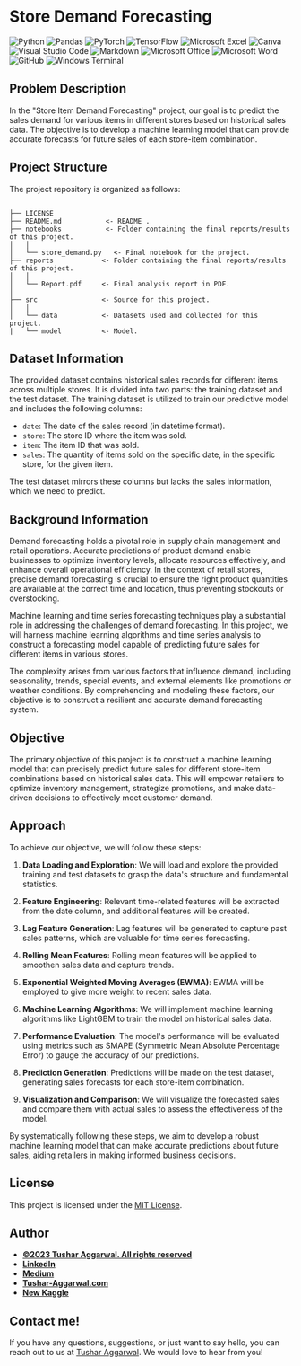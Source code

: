 # Store Demand Forecasting



![Python](https://img.shields.io/badge/Python-3776AB.svg?style=for-the-badge&logo=Python&logoColor=white)
![Pandas](https://img.shields.io/badge/pandas-%23150458.svg?style=for-the-badge&logo=pandas&logoColor=white)
![PyTorch](https://img.shields.io/badge/PyTorch-%23EE4C2C.svg?style=for-the-badge&logo=PyTorch&logoColor=white)
![TensorFlow](https://img.shields.io/badge/TensorFlow-%23FF6F00.svg?style=for-the-badge&logo=TensorFlow&logoColor=white)
![Microsoft Excel](https://img.shields.io/badge/Microsoft_Excel-217346?style=for-the-badge&logo=microsoft-excel&logoColor=white)
![Canva](https://img.shields.io/badge/Canva-%2300C4CC.svg?style=for-the-badge&logo=Canva&logoColor=white)
![Visual Studio Code](https://img.shields.io/badge/Visual%20Studio%20Code-0078d7.svg?style=for-the-badge&logo=visual-studio-code&logoColor=white)
![Markdown](https://img.shields.io/badge/markdown-%23000000.svg?style=for-the-badge&logo=markdown&logoColor=white)
![Microsoft Office](https://img.shields.io/badge/Microsoft_Office-D83B01?style=for-the-badge&logo=microsoft-office&logoColor=white)
![Microsoft Word](https://img.shields.io/badge/Microsoft_Word-2B579A?style=for-the-badge&logo=microsoft-word&logoColor=white)
![GitHub](https://img.shields.io/badge/github-%23121011.svg?style=for-the-badge&logo=github&logoColor=white)
![Windows Terminal](https://img.shields.io/badge/Windows%20Terminal-%234D4D4D.svg?style=for-the-badge&logo=windows-terminal&logoColor=white)
## Problem Description

In the "Store Item Demand Forecasting" project, our goal is to predict the sales demand for various items in different stores based on historical sales data. The objective is to develop a machine learning model that can provide accurate forecasts for future sales of each store-item combination.
## Project Structure

The project repository is organized as follows:

```

├── LICENSE
├── README.md           <- README .
├── notebooks           <- Folder containing the final reports/results of this project.
│   │
│   └── store_demand.py   <- Final notebook for the project.
├── reports            <- Folder containing the final reports/results of this project.
│   │
│   └── Report.pdf     <- Final analysis report in PDF.
│   
├── src                <- Source for this project.
│   │
│   └── data           <- Datasets used and collected for this project.
|   └── model          <- Model.

```

## Dataset Information

The provided dataset contains historical sales records for different items across multiple stores. It is divided into two parts: the training dataset and the test dataset. The training dataset is utilized to train our predictive model and includes the following columns:

- `date`: The date of the sales record (in datetime format).
- `store`: The store ID where the item was sold.
- `item`: The item ID that was sold.
- `sales`: The quantity of items sold on the specific date, in the specific store, for the given item.

The test dataset mirrors these columns but lacks the sales information, which we need to predict.

## Background Information

Demand forecasting holds a pivotal role in supply chain management and retail operations. Accurate predictions of product demand enable businesses to optimize inventory levels, allocate resources effectively, and enhance overall operational efficiency. In the context of retail stores, precise demand forecasting is crucial to ensure the right product quantities are available at the correct time and location, thus preventing stockouts or overstocking.

Machine learning and time series forecasting techniques play a substantial role in addressing the challenges of demand forecasting. In this project, we will harness machine learning algorithms and time series analysis to construct a forecasting model capable of predicting future sales for different items in various stores.

The complexity arises from various factors that influence demand, including seasonality, trends, special events, and external elements like promotions or weather conditions. By comprehending and modeling these factors, our objective is to construct a resilient and accurate demand forecasting system.

## Objective

The primary objective of this project is to construct a machine learning model that can precisely predict future sales for different store-item combinations based on historical sales data. This will empower retailers to optimize inventory management, strategize promotions, and make data-driven decisions to effectively meet customer demand.

## Approach

To achieve our objective, we will follow these steps:

1. **Data Loading and Exploration**: We will load and explore the provided training and test datasets to grasp the data's structure and fundamental statistics.

2. **Feature Engineering**: Relevant time-related features will be extracted from the date column, and additional features will be created.

3. **Lag Feature Generation**: Lag features will be generated to capture past sales patterns, which are valuable for time series forecasting.

4. **Rolling Mean Features**: Rolling mean features will be applied to smoothen sales data and capture trends.

5. **Exponential Weighted Moving Averages (EWMA)**: EWMA will be employed to give more weight to recent sales data.

6. **Machine Learning Algorithms**: We will implement machine learning algorithms like LightGBM to train the model on historical sales data.

7. **Performance Evaluation**: The model's performance will be evaluated using metrics such as SMAPE (Symmetric Mean Absolute Percentage Error) to gauge the accuracy of our predictions.

8. **Prediction Generation**: Predictions will be made on the test dataset, generating sales forecasts for each store-item combination.

9. **Visualization and Comparison**: We will visualize the forecasted sales and compare them with actual sales to assess the effectiveness of the model.

By systematically following these steps, we aim to develop a robust machine learning model that can make accurate predictions about future sales, aiding retailers in making informed business decisions.
## License

This project is licensed under the [MIT License](LICENSE).
## Author
- <ins><b>©2023 Tushar Aggarwal. All rights reserved</b></ins>
- <b>[LinkedIn](https://www.linkedin.com/in/tusharaggarwalinseec/)</b>
- <b>[Medium](https://medium.com/@tushar_aggarwal)</b> 
- <b>[Tushar-Aggarwal.com](https://www.tushar-aggarwal.com/)</b>
- <b>[New Kaggle](https://www.kaggle.com/tagg27)</b> 

## Contact me!
If you have any questions, suggestions, or just want to say hello, you can reach out to us at [Tushar Aggarwal](mailto:info@tushar-aggarwal.com). We would love to hear from you!

